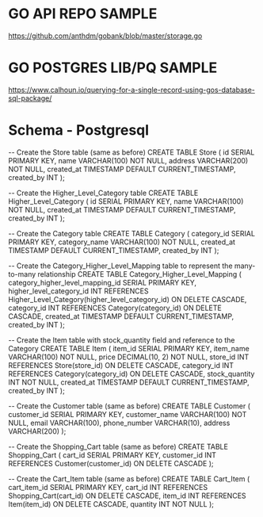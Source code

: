 # GO API REPO SAMPLE

https://github.com/anthdm/gobank/blob/master/storage.go

# GO POSTGRES LIB/PQ SAMPLE

https://www.calhoun.io/querying-for-a-single-record-using-gos-database-sql-package/

# Schema - Postgresql

-- Create the Store table (same as before)
CREATE TABLE Store (
id SERIAL PRIMARY KEY,
name VARCHAR(100) NOT NULL,
address VARCHAR(200) NOT NULL,
created_at TIMESTAMP DEFAULT CURRENT_TIMESTAMP,
created_by INT
);

-- Create the Higher_Level_Category table
CREATE TABLE Higher_Level_Category (
id SERIAL PRIMARY KEY,
name VARCHAR(100) NOT NULL,
created_at TIMESTAMP DEFAULT CURRENT_TIMESTAMP,
created_by INT
);

-- Create the Category table
CREATE TABLE Category (
category_id SERIAL PRIMARY KEY,
category_name VARCHAR(100) NOT NULL,
created_at TIMESTAMP DEFAULT CURRENT_TIMESTAMP,
created_by INT
);

-- Create the Category_Higher_Level_Mapping table to represent the many-to-many relationship
CREATE TABLE Category_Higher_Level_Mapping (
category_higher_level_mapping_id SERIAL PRIMARY KEY,
higher_level_category_id INT REFERENCES Higher_Level_Category(higher_level_category_id) ON DELETE CASCADE,
category_id INT REFERENCES Category(category_id) ON DELETE CASCADE,
created_at TIMESTAMP DEFAULT CURRENT_TIMESTAMP,
created_by INT
);

-- Create the Item table with stock_quantity field and reference to the Category
CREATE TABLE Item (
item_id SERIAL PRIMARY KEY,
item_name VARCHAR(100) NOT NULL,
price DECIMAL(10, 2) NOT NULL,
store_id INT REFERENCES Store(store_id) ON DELETE CASCADE,
category_id INT REFERENCES Category(category_id) ON DELETE CASCADE,
stock_quantity INT NOT NULL,
created_at TIMESTAMP DEFAULT CURRENT_TIMESTAMP,
created_by INT
);

-- Create the Customer table (same as before)
CREATE TABLE Customer (
customer_id SERIAL PRIMARY KEY,
customer_name VARCHAR(100) NOT NULL,
email VARCHAR(100),
phone_number VARCHAR(10),
address VARCHAR(200)
);

-- Create the Shopping_Cart table (same as before)
CREATE TABLE Shopping_Cart (
cart_id SERIAL PRIMARY KEY,
customer_id INT REFERENCES Customer(customer_id) ON DELETE CASCADE
);

-- Create the Cart_Item table (same as before)
CREATE TABLE Cart_Item (
cart_item_id SERIAL PRIMARY KEY,
cart_id INT REFERENCES Shopping_Cart(cart_id) ON DELETE CASCADE,
item_id INT REFERENCES Item(item_id) ON DELETE CASCADE,
quantity INT NOT NULL
);

